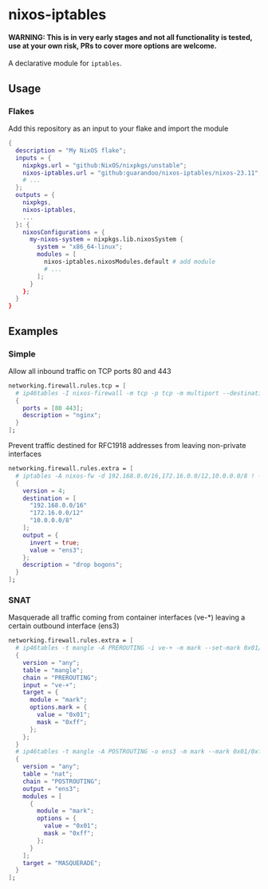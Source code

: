 # nixos-iptables

#### WARNING: This is in very early stages and not all functionality is tested, use at your own risk, PRs to cover more options are welcome.

A declarative module for `iptables`.

## Usage

### Flakes

Add this repository as an input to your flake and import the module

```nix
{
  description = "My NixOS flake";
  inputs = {
    nixpkgs.url = "github:NixOS/nixpkgs/unstable";
    nixos-iptables.url = "github:guarandoo/nixos-iptables/nixos-23.11"; # add flake as input
    # ...
  };
  outputs = {
    nixpkgs,
    nixos-iptables,
    ...
  }: {
    nixosConfigurations = {
      my-nixos-system = nixpkgs.lib.nixosSystem {
        system = "x86_64-linux";
        modules = [
          nixos-iptables.nixosModules.default # add module
          # ...
        ];
      }
    };
  }
}
```

## Examples

### Simple

Allow all inbound traffic on TCP ports 80 and 443

```nix
networking.firewall.rules.tcp = [
  # ip46tables -I nixos-firewall -m tcp -p tcp -m multiport --destination-ports 80,443 -j nixos-fw-accept -m --comment 'nginx'
  {
    ports = [80 443];
    description = "nginx";
  }
];
```

Prevent traffic destined for RFC1918 addresses from leaving non-private interfaces

```nix
networking.firewall.rules.extra = [
  # iptables -A nixos-fw -d 192.168.0.0/16,172.16.0.0/12,10.0.0.0/8 ! -o ens3 -j nixos-fw-refuse -m --comment 'drop bogons'
  {
    version = 4;
    destination = [
      "192.168.0.0/16"
      "172.16.0.0/12"
      "10.0.0.0/8"
    ];
    output = {
      invert = true;
      value = "ens3";
    };
    description = "drop bogons";
  }
];
```

### SNAT

Masquerade all traffic coming from container interfaces (ve-*) leaving a certain outbound interface (ens3)

```nix
networking.firewall.rules.extra = [
  # ip46tables -t mangle -A PREROUTING -i ve-+ -m mark --set-mark 0x01/0xff
  {
    version = "any";
    table = "mangle";
    chain = "PREROUTING";
    input = "ve-+";
    target = {
      module = "mark";
      options.mark = {
        value = "0x01";
        mask = "0xff";
      };
    };
  }
  # ip46tables -t mangle -A POSTROUTING -o ens3 -m mark --mark 0x01/0xff
  {
    version = "any";
    table = "nat";
    chain = "POSTROUTING";
    output = "ens3";
    modules = [
      {
        module = "mark";
        options = {
          value = "0x01";
          mask = "0xff";
        };
      }
    ];
    target = "MASQUERADE";
  }
];
```
